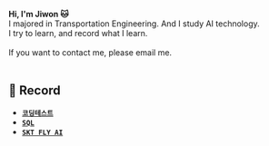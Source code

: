 **Hi, I'm Jiwon 🐱** <br/>
I majored in Transportation Engineering. And I study AI technology. <br/>
I try to learn, and record what I learn. <br/><br/>
If you want to contact me, please email me. <br/><br/>


## 📁 Record
- [**`코딩테스트`**]()
- [**`SQL`**](https://github.com/urfall/SQL)
- [**`SKT FLY AI`**](https://github.com/urfall/FLY_AI)
